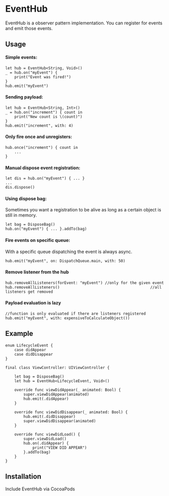 # EventHub

EventHub is a observer pattern implementation. You can register for events and emit those events.

## Usage
#### Simple events:
```
let hub = EventHub<String, Void>()
_ = hub.on("myEvent") {
	print("Event was fired!")
}
hub.emit("myEvent")
```

#### Sending payload:
```
let hub = EventHub<String, Int>()
_ = hub.on("increment") { count in
	print("New count is \(count)")
}
hub.emit("increment", with: 4)
```

#### Only fire once and unregisters:
```
hub.once("increment") { count in
	...
}
```

#### Manual dispose event registration:
```
let dis = hub.on("myEvent") { ... }
...
dis.dispose()
```

#### Using dispose bag:
Sometimes you want a registration to be alive as long as a certain object is still in memory.
```
let bag = DisposeBag()
hub.on("myEvent") { ... }.addTo(bag)
```

#### Fire events on specific queue:
With a specific queue dispatching the event is always async.
```
hub.emit("myEvent", on: DispatchQueue.main, with: 50)
```

#### Remove listener from the hub
```
hub.removeAllListeners(forEvent: "myEvent") //only for the given event
hub.removeAllListeners()										//all listeners get removed
```

#### Payload evaluation is lazy
```
//function is only evaluated if there are listeners registered
hub.emit("myEvent", with: expensiveToCalculateObject())
```

## Example
```
enum LifecycleEvent {
    case didAppear
    case didDisappear
}

final class ViewController: UIViewController {

    let bag = DisposeBag()
    let hub = EventHub<LifecycleEvent, Void>()

    override func viewDidAppear(_ animated: Bool) {
        super.viewDidAppear(animated)
        hub.emit(.didAppear)
    }

    override func viewDidDisappear(_ animated: Bool) {
        hub.emit(.didDisappear)
        super.viewDidDisappear(animated)
    }

    override func viewDidLoad() {
        super.viewDidLoad()
        hub.on(.didAppear) {
            print("VIEW DID APPEAR")
        }.addTo(bag)
    }
}
```


## Installation

Include EventHub via CocoaPods
